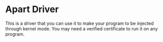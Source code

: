 
# Apart Driver

This is a driver that you can use it to make your program to be injected through kernel mode. You may need a verified certificate to run it on any program.
